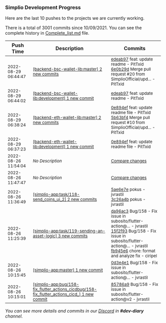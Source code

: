 
### Simplio Development Progress

Here are the last 10 pushes to the projects we are currently working.

There is a total of 3001 commits since 10/09/2021. You can see the complete history in
 [Complete_list.md](Complete_list.md) file.

| Push Time | Description | Commits |
| --- | --- | --- |
| <sub>2022-08-29 06:44:47</sub> | <sub>[[backend-bsc-wallet-lib:master] 2 new commits](https://github.com/SimplioOfficial/backend-bsc-wallet-lib/compare/b1682cf9b098...6e0b29dbc817)</sub> | <sub>[edeab97](https://github.com/SimplioOfficial/backend-bsc-wallet-lib/commit/edeab977515cb88e810f2c93cf81c5e2e3c2bba3) feat: update readme - PitTxid<br>[6e0b29d](https://github.com/SimplioOfficial/backend-bsc-wallet-lib/commit/6e0b29dbc8171961517a893b2ec58df1ea3dd9ce) Merge pull request #20 from SimplioOfficial/upd... - PitTxid</sub> |
| <sub>2022-08-29 06:44:02</sub> | <sub>[[backend-bsc-wallet-lib:development] 1 new commit](https://github.com/SimplioOfficial/backend-bsc-wallet-lib/commit/edeab977515cb88e810f2c93cf81c5e2e3c2bba3)</sub> | <sub>[edeab97](https://github.com/SimplioOfficial/backend-bsc-wallet-lib/commit/edeab977515cb88e810f2c93cf81c5e2e3c2bba3) feat: update readme - PitTxid</sub> |
| <sub>2022-08-29 06:38:24</sub> | <sub>[[backend-eth-wallet-lib:master] 2 new commits](https://github.com/SimplioOfficial/backend-eth-wallet-lib/compare/d1f902c16aab...5b63bf49dfab)</sub> | <sub>[0e894ef](https://github.com/SimplioOfficial/backend-eth-wallet-lib/commit/0e894ef9724a21ec3c19a9146c41f4e2b65d2a87) feat: update readme file - PitTxid<br>[5b63bf4](https://github.com/SimplioOfficial/backend-eth-wallet-lib/commit/5b63bf49dfabac42cfb971d2ebad4af211761414) Merge pull request #10 from SimplioOfficial/upd... - PitTxid</sub> |
| <sub>2022-08-29 06:37:23</sub> | <sub>[[backend-eth-wallet-lib:development] 1 new commit](https://github.com/SimplioOfficial/backend-eth-wallet-lib/commit/0e894ef9724a21ec3c19a9146c41f4e2b65d2a87)</sub> | <sub>[0e894ef](https://github.com/SimplioOfficial/backend-eth-wallet-lib/commit/0e894ef9724a21ec3c19a9146c41f4e2b65d2a87) feat: update readme file - PitTxid</sub> |
| <sub>2022-08-26 11:54:04</sub> | <sub>_No Description_</sub> | <sub>[Compare changes](https://github.com/SimplioOfficial/simplio-app/compare/39505c7f4c12...0184832eeb8b)</sub> |
| <sub>2022-08-26 11:47:47</sub> | <sub>_No Description_</sub> | <sub>[Compare changes](https://github.com/SimplioOfficial/simplio-app/compare/3c26a4bce416...39505c7f4c12)</sub> |
| <sub>2022-08-26 11:36:49</sub> | <sub>[[simplio-app:task/118\-send\_coins\_ui\_2] 2 new commits](https://github.com/SimplioOfficial/simplio-app/compare/0d3e4e12a32c...3c26a4bce416)</sub> | <sub>[5ae6e7e](https://github.com/SimplioOfficial/simplio-app/commit/5ae6e7ecc96878e2be962507ad7db64761ec979d) pokus - jvrastil<br>[3c26a4b](https://github.com/SimplioOfficial/simplio-app/commit/3c26a4bce416e3e9b13034b5bc7752b707a7bbfb) pokus - jvrastil</sub> |
| <sub>2022-08-26 11:25:39</sub> | <sub>[[simplio-app:task/119\-sending\-an\-asset\-logic] 3 new commits](https://github.com/SimplioOfficial/simplio-app/compare/ceded993fc7e...fb945e67be02)</sub> | <sub>[da96ac3](https://github.com/SimplioOfficial/simplio-app/commit/da96ac3c5eaa7c8b5f0dd8d36a17d933b6132abd) Bug/158 - Fix issue in subosito/flutter-action@... - jvrastil<br>[15f2f93](https://github.com/SimplioOfficial/simplio-app/commit/15f2f93d0a3e39edb3ea87ed186b8b8065c67f97) Bug/158 - Fix issue in subosito/flutter-action@... - jvrastil<br>[fb945e6](https://github.com/SimplioOfficial/simplio-app/commit/fb945e67be02fee1c8fa9f11362cf96d052172bd) chore: format and analyze fix - ciripel</sub> |
| <sub>2022-08-26 10:15:45</sub> | <sub>[[simplio-app:master] 1 new commit](https://github.com/SimplioOfficial/simplio-app/commit/0d3e4e12a32c9eeed564ec605fdc858b613b0556)</sub> | <sub>[0d3e4e1](https://github.com/SimplioOfficial/simplio-app/commit/0d3e4e12a32c9eeed564ec605fdc858b613b0556) Bug/158 - Fix issue in subosito/flutter-action@... - jvrastil</sub> |
| <sub>2022-08-26 10:15:01</sub> | <sub>[[simplio-app:bug/158\-fix\_flutter\_actions\_cicdbug/158\-fix\_flutter\_actions\_cicd\_] 1 new commit](https://github.com/SimplioOfficial/simplio-app/commit/85786a9cfa1b515530d6d4765111d8a17d4c7d42)</sub> | <sub>[85786a9](https://github.com/SimplioOfficial/simplio-app/commit/85786a9cfa1b515530d6d4765111d8a17d4c7d42) Bug/158 - Fix issue in subosito/flutter-action@v2 - jvrastil</sub> |

_You can see more details and commits in our [Discord](https://discord.gg/aKhjuwZmdP) in **#dev-diary** channel._
